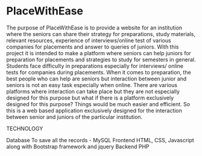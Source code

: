 # PlaceWithEase
The purpose of PlaceWithEase is to provide a website for an institution where
the seniors can share their strategy for preparations, study materials, relevant
resources, experience of interviews/online test of various companies for
placements and answer to queries of juniors. With this project it is intended to
make a platform where seniors can help juniors for preparation for placements
and strategies to study for semesters in general.
Students face difficulty in preparations especially for interviews/ online tests
for companies during placements. When it comes to preparation, the best
people who can help are seniors but interaction between junior and seniors is
not an easy task especially when online. There are various platforms where
interaction can take place but they are not especially designed for this purpose
but what if there is a platform exclusively designed for this purpose? Things
would be much easier and efficient. So this is a web based application
exclusively designed for the interaction between senior and juniors of the
particular institution.

TECHNOLOGY

Database To save all the records - MySQL
Frontend HTML, CSS, Javascript along with Bootstrap
framework and jquery
Backend PHP
